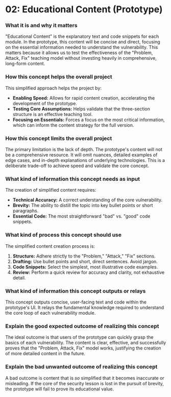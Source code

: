 # 02: Educational Content (Prototype)

### What it is and why it matters

"Educational Content" is the explanatory text and code snippets for each module. In the prototype, this content will be concise and direct, focusing on the essential information needed to understand the vulnerability. This matters because it allows us to test the effectiveness of the "Problem, Attack, Fix" teaching model without investing heavily in comprehensive, long-form content.

### How this concept helps the overall project

This simplified approach helps the project by:
-   **Enabling Speed:** Allows for rapid content creation, accelerating the development of the prototype.
-   **Testing Core Assumptions:** Helps validate that the three-section structure is an effective teaching tool.
-   **Focusing on Essentials:** Forces a focus on the most critical information, which can inform the content strategy for the full version.

### How this concept limits the overall project

The primary limitation is the lack of depth. The prototype's content will not be a comprehensive resource. It will omit nuances, detailed examples of edge cases, and in-depth explanations of underlying technologies. This is a deliberate trade-off to achieve speed and validate the core concept.

### What kind of information this concept needs as input

The creation of simplified content requires:
-   **Technical Accuracy:** A correct understanding of the core vulnerability.
-   **Brevity:** The ability to distill the topic into key bullet points or short paragraphs.
-   **Essential Code:** The most straightforward "bad" vs. "good" code snippets.

### What kind of process this concept should use

The simplified content creation process is:
1.  **Structure:** Adhere strictly to the "Problem," "Attack," "Fix" sections.
2.  **Drafting:** Use bullet points and short, direct sentences. Avoid jargon.
3.  **Code Snippets:** Select the simplest, most illustrative code examples.
4.  **Review:** Perform a quick review for accuracy and clarity, not exhaustive detail.

### What kind of information this concept outputs or relays

This concept outputs concise, user-facing text and code within the prototype's UI. It relays the fundamental knowledge required to understand the core loop of each vulnerability module.

### Explain the good expected outcome of realizing this concept

The ideal outcome is that users of the prototype can quickly grasp the basics of each vulnerability. The content is clear, effective, and successfully proves that the "Problem, Attack, Fix" model works, justifying the creation of more detailed content in the future.

### Explain the bad unwanted outcome of realizing this concept

A bad outcome is content that is *so* simplified that it becomes inaccurate or misleading. If the core of the security lesson is lost in the pursuit of brevity, the prototype will fail to prove its educational value.
